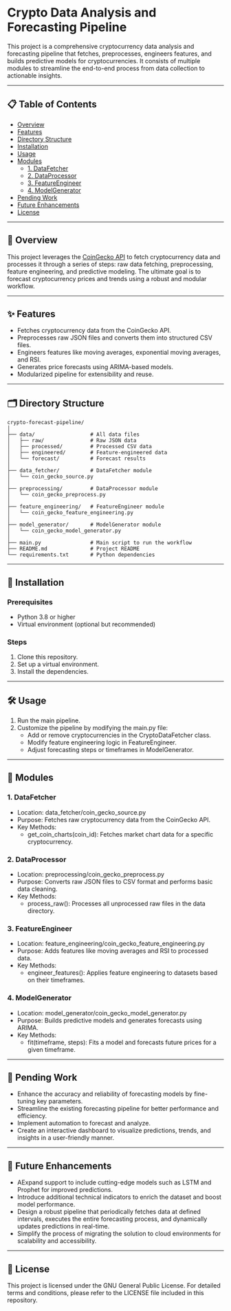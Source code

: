 # Crypto Data Analysis and Forecasting Pipeline

This project is a comprehensive cryptocurrency data analysis and forecasting pipeline that fetches, preprocesses, engineers features, and builds predictive models for cryptocurrencies. It consists of multiple modules to streamline the end-to-end process from data collection to actionable insights.

---

## 📋 Table of Contents
- [Overview](#overview)
- [Features](#✨-features)
- [Directory Structure](#🗂-directory-structure)
- [Installation](#🚀-installation)
- [Usage](#🛠-usage)
- [Modules](#🧩-modules)
  - [1. DataFetcher](#1-datafetcher)
  - [2. DataProcessor](#2-dataprocessor)
  - [3. FeatureEngineer](#3-featureengineer)
  - [4. ModelGenerator](#4-modelgenerator)
- [Pending Work](#🚧-pending-work)
- [Future Enhancements](#🔮-future-enhancements)
- [License](#📜-license)

---

## 🌟 Overview

This project leverages the [CoinGecko API](https://www.coingecko.com/en/api) to fetch cryptocurrency data and processes it through a series of steps: raw data fetching, preprocessing, feature engineering, and predictive modeling. The ultimate goal is to forecast cryptocurrency prices and trends using a robust and modular workflow.

---

## ✨ Features
- Fetches cryptocurrency data from the CoinGecko API.
- Preprocesses raw JSON files and converts them into structured CSV files.
- Engineers features like moving averages, exponential moving averages, and RSI.
- Generates price forecasts using ARIMA-based models.
- Modularized pipeline for extensibility and reuse.

---

## 🗂 Directory Structure

```plaintext
crypto-forecast-pipeline/
│
├── data/                  # All data files
│   ├── raw/               # Raw JSON data
│   ├── processed/         # Processed CSV data
│   ├── engineered/        # Feature-engineered data
│   └── forecast/          # Forecast results
│
├── data_fetcher/          # DataFetcher module
│   └── coin_gecko_source.py
│
├── preprocessing/         # DataProcessor module
│   └── coin_gecko_preprocess.py
│
├── feature_engineering/   # FeatureEngineer module
│   └── coin_gecko_feature_engineering.py
│
├── model_generator/       # ModelGenerator module
│   └── coin_gecko_model_generator.py
│
├── main.py                # Main script to run the workflow
├── README.md              # Project README
└── requirements.txt       # Python dependencies
```

---

## 🚀 Installation

### Prerequisites

- Python 3.8 or higher
- Virtual environment (optional but recommended)

### Steps

1. Clone this repository.
2. Set up a virtual environment.
3. Install the dependencies.

---

## 🛠 Usage

1. Run the main pipeline.
2. Customize the pipeline by modifying the main.py file:
    - Add or remove cryptocurrencies in the CryptoDataFetcher class.
    - Modify feature engineering logic in FeatureEngineer.
    - Adjust forecasting steps or timeframes in ModelGenerator.

---

## 🧩 Modules

### 1. DataFetcher

- Location: data_fetcher/coin_gecko_source.py
- Purpose: Fetches raw cryptocurrency data from the CoinGecko API.
- Key Methods:
    - get_coin_charts(coin_id): Fetches market chart data for a specific cryptocurrency.

### 2. DataProcessor

- Location: preprocessing/coin_gecko_preprocess.py
- Purpose: Converts raw JSON files to CSV format and performs basic data cleaning.
- Key Methods:
    - process_raw(): Processes all unprocessed raw files in the data directory.

### 3. FeatureEngineer

- Location: feature_engineering/coin_gecko_feature_engineering.py
- Purpose: Adds features like moving averages and RSI to processed data.
- Key Methods:
    - engineer_features(): Applies feature engineering to datasets based on their timeframes.

### 4. ModelGenerator

- Location: model_generator/coin_gecko_model_generator.py
- Purpose: Builds predictive models and generates forecasts using ARIMA.
- Key Methods:
    - fit(timeframe, steps): Fits a model and forecasts future prices for a given timeframe.

---

## 🚧 Pending Work

- Enhance the accuracy and reliability of forecasting models by fine-tuning key parameters.
- Streamline the existing forecasting pipeline for better performance and efficiency.
- Implement automation to forecast and analyze.
- Create an interactive dashboard to visualize predictions, trends, and insights in a user-friendly manner.

---

## 🔮 Future Enhancements

- AExpand support to include cutting-edge models such as LSTM and Prophet for improved predictions.
- Introduce additional technical indicators to enrich the dataset and boost model performance.
- Design a robust pipeline that periodically fetches data at defined intervals, executes the entire forecasting process, and dynamically updates predictions in real-time.
- Simplify the process of migrating the solution to cloud environments for scalability and accessibility.

---

## 📜 License

This project is licensed under the GNU General Public License. For detailed terms and conditions, please refer to the LICENSE file included in this repository.
